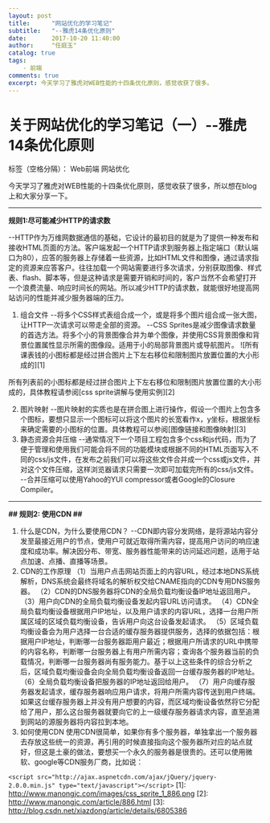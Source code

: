 ```yaml
---
layout: post
title:      "网站优化的学习笔记"
subtitle:   "--雅虎14条优化原则"
date:       2017-10-20 11:40:00
author:     "任庭玉"
catalog: true
tags:
    - 前端
comments: true
excerpt: 今天学习了雅虎对WEB性能的十四条优化原则，感觉收获了很多。
---
```


# 关于网站优化的学习笔记（一）--雅虎14条优化原则

标签（空格分隔）： Web前端 网站优化


今天学习了雅虎对WEB性能的十四条优化原则，感觉收获了很多，所以想在blog上和大家分享一下。

----------

**规则1:尽可能减少HTTP的请求数**

--HTTP作为万维网数据通信的基础，它设计的最初目的就是为了提供一种发布和接收HTML页面的方法。客户端发起一个HTTP请求到服务器上指定端口（默认端口为80），应答的服务器上存储着一些资源，比如HTML文件和图像，通过请求指定的资源来应答客户。往往加载一个网站需要进行多次请求，分别获取图像、样式表、flash、脚本等，但是这种请求是需要开销和时间的，客户当然不会希望打开一个浪费流量、响应时间长的网站。所以减少HTTP的请求数，就能很好地提高网站访问的性能并减少服务器端的压力。

 1. 组合文件
--将多个CSS样式表组合成一个，或是将多个图片组合成一张大图，让HTTP一次请求可以带走全部的资源。
--CSS Sprites是减少图像请求数量的首选方法。将多个小的背景图像合并为单个图像，并使用CSS背景图像和背景位置属性显示所需的图像段。适用于小的局部背景图片或导航图片。
![所有课表钱的小图标都是经过拼合图片上下左右移位和限制图片放置位置的大小形成的][1]


  所有列表前的小图标都是经过拼合图片上下左右移位和限制图片放置位置的大小形成的，具体教程请参阅[css sprite讲解与使用实例][2]
  
 2. 图片映射
--图片映射的实质也是在拼合图上进行操作，假设一个图片上包含多个图标，要想只显示一个图标可以将这个图片的长宽看作x，y坐标，根据坐标来确定需要的小图标的位置。具体教程可以参阅[图像链接和图像映射][3]
 3. 静态资源合并压缩
--通常情况下一个项目工程包含多个css和js代码，而为了便于管理和使用我们可能会将不同的功能模块或根据不同的HTML页面写入不同的css/js文件，在发布之前我们可以将这些文件合并成一个css或js文件，并对这个文件压缩，这样浏览器请求只需要一次即可加载完所有的css/js文件。
--合并压缩可以使用Yahoo的YUI compressor或者Google的Closure Compiler。

----------

**## 规则2: 使用CDN ##**

 1. 什么是CDN，为什么要使用CDN？
 --CDN即内容分发网络，是将源站内容分发至最接近用户的节点，使用户可就近取得所需内容，提高用户访问的响应速度和成功率。解决因分布、带宽、服务器性能带来的访问延迟问题，适用于站点加速、点播、直播等场景。
 2. CDN的工作原理
（1）当用户点击网站页面上的内容URL，经过本地DNS系统解析，DNS系统会最终将域名的解析权交给CNAME指向的CDN专用DNS服务器。
（2）CDN的DNS服务器将CDN的全局负载均衡设备IP地址返回用户。
（3）用户向CDN的全局负载均衡设备发起内容URL访问请求。
（4）CDN全局负载均衡设备根据用户IP地址，以及用户请求的内容URL，选择一台用户所属区域的区域负载均衡设备，告诉用户向这台设备发起请求。
（5）区域负载均衡设备会为用户选择一台合适的缓存服务器提供服务，选择的依据包括：根据用户IP地址，判断哪一台服务器距用户最近；根据用户所请求的URL中携带的内容名称，判断哪一台服务器上有用户所需内容；查询各个服务器当前的负载情况，判断哪一台服务器尚有服务能力。基于以上这些条件的综合分析之后，区域负载均衡设备会向全局负载均衡设备返回一台缓存服务器的IP地址。
（6）全局负载均衡设备把服务器的IP地址返回给用户。
（7）用户向缓存服务器发起请求，缓存服务器响应用户请求，将用户所需内容传送到用户终端。如果这台缓存服务器上并没有用户想要的内容，而区域均衡设备依然将它分配给了用户，那么这台服务器就要向它的上一级缓存服务器请求内容，直至追溯到网站的源服务器将内容拉到本地。
 3. 如何使用CDN
 使用CDN很简单，如果你有多个服务器，单独拿出一个服务器去存放这些统一的资源，再引用的时候直接指向这个服务器所对应的站点就好，但这是土豪的做法，要想买一个永久的服务器是很贵的。还可以使用微软、google等CDN服务厂商，比如说：

   `<script src="http://ajax.aspnetcdn.com/ajax/jQuery/jquery-2.0.0.min.js" type="text/javascript"></script>`
  [1]: http://www.manongjc.com/images/css_sprite_1_886.png
  [2]: http://www.manongjc.com/article/886.html
  [3]: http://blog.csdn.net/xiazdong/article/details/6805386
  
